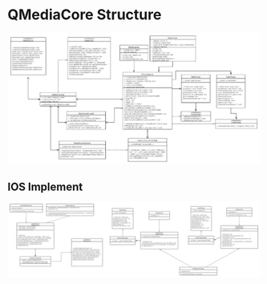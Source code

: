 # QMediaCore Structure

![avatar](resource/qmediaframework.png)

## IOS Implement

![avatar](resource/IOSImplement.png)